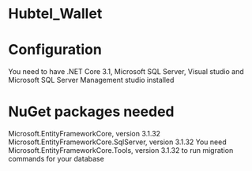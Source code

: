 # Hubtel_Wallet
# Configuration
You need to have .NET Core 3.1, Microsoft SQL Server, Visual studio and Microsoft SQL Server Management studio installed
# NuGet packages needed
Microsoft.EntityFrameworkCore, version 3.1.32
Microsoft.EntityFrameworkCore.SqlServer, version 3.1.32
You need Microsoft.EntityFrameworkCore.Tools, version 3.1.32 to run migration commands for your database
